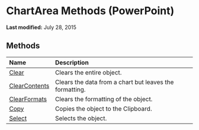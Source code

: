 
# ChartArea Methods (PowerPoint)

 **Last modified:** July 28, 2015


## Methods



|**Name**|**Description**|
|:-----|:-----|
| [Clear](fa22b630-405c-f771-faaa-14bdf8d9fa8b.md)|Clears the entire object.|
| [ClearContents](7cb3e9a9-e808-ed80-c55e-de422d19d9e3.md)|Clears the data from a chart but leaves the formatting.|
| [ClearFormats](80732262-f84d-1153-811e-30ce887a8661.md)|Clears the formatting of the object.|
| [Copy](32dc2527-1fd0-2043-c8a6-93af4c7ffc3d.md)|Copies the object to the Clipboard.|
| [Select](6bb2d068-3a9e-f8d9-41e5-882a2b72b218.md)|Selects the object.|
